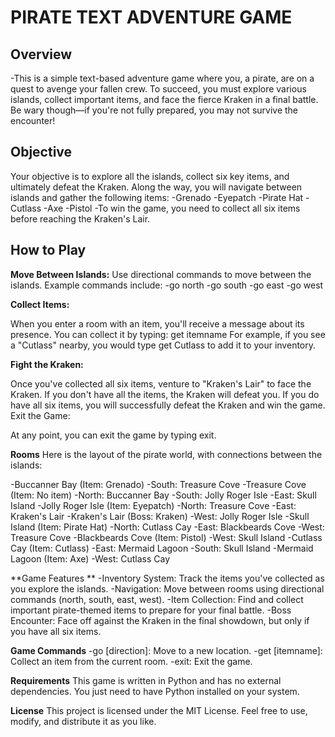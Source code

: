 # PIRATE TEXT ADVENTURE GAME 

## Overview
-This is a simple text-based adventure game where you, a pirate, are on a quest to avenge your fallen crew. To succeed, you must explore various islands, collect important items, and face the fierce Kraken in a final battle. Be wary though—if you're not fully prepared, you may not survive the encounter!

## Objective

Your objective is to explore all the islands, collect six key items, and ultimately defeat the Kraken. Along the way, you will navigate between islands and gather the following items:
-Grenado
-Eyepatch
-Pirate Hat
-Cutlass
-Axe
-Pistol
-To win the game, you need to collect all six items before reaching the Kraken's Lair.

## How to Play
**Move Between Islands:**
Use directional commands to move between the islands. Example commands include:
-go north
-go south
-go east
-go west

**Collect Items:**

When you enter a room with an item, you'll receive a message about its presence. You can collect it by typing:
get itemname
For example, if you see a "Cutlass" nearby, you would type get Cutlass to add it to your inventory.

**Fight the Kraken:**

Once you've collected all six items, venture to "Kraken's Lair" to face the Kraken. If you don't have all the items, the Kraken will defeat you.
If you do have all six items, you will successfully defeat the Kraken and win the game.
Exit the Game:

At any point, you can exit the game by typing exit.

**Rooms**
Here is the layout of the pirate world, with connections between the islands:

-Buccanner Bay (Item: Grenado)
-South: Treasure Cove
-Treasure Cove (Item: No item)
-North: Buccanner Bay
-South: Jolly Roger Isle
-East: Skull Island
-Jolly Roger Isle (Item: Eyepatch)
-North: Treasure Cove
-East: Kraken's Lair
-Kraken's Lair (Boss: Kraken)
-West: Jolly Roger Isle
-Skull Island (Item: Pirate Hat)
-North: Cutlass Cay
-East: Blackbeards Cove
-West: Treasure Cove
-Blackbeards Cove (Item: Pistol)
-West: Skull Island
-Cutlass Cay (Item: Cutlass)
-East: Mermaid Lagoon
-South: Skull Island
-Mermaid Lagoon (Item: Axe)
-West: Cutlass Cay

**Game Features
**
-Inventory System: Track the items you've collected as you explore the islands.
-Navigation: Move between rooms using directional commands (north, south, east, west).
-Item Collection: Find and collect important pirate-themed items to prepare for your final battle.
-Boss Encounter: Face off against the Kraken in the final showdown, but only if you have all six items.

**Game Commands**
-go [direction]: Move to a new location.
-get [itemname]: Collect an item from the current room.
-exit: Exit the game.

**Requirements**
This game is written in Python and has no external dependencies. You just need to have Python installed on your system.

**License**
This project is licensed under the MIT License. Feel free to use, modify, and distribute it as you like.